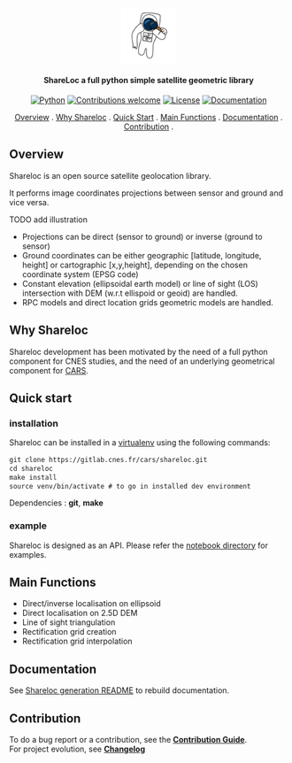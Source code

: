 

 
<div align="center">
  <a href="https://github.com/CNES/shareloc"><img src="docs/source/images/shareloc_picto.svg" alt="Shareloc" title="Shareloc"  width="20%"></a>

<h4>ShareLoc a full python simple satellite geometric library</h4>

[![Python](https://img.shields.io/badge/python-v3.6+-blue.svg)](https://www.python.org/downloads/release/python-360/)
[![Contributions welcome](https://img.shields.io/badge/contributions-welcome-orange.svg)](CONTRIBUTING.md)
[![License](https://img.shields.io/badge/License-Apache%202.0-blue.svg)](https://opensource.org/licenses/Apache-2.0/)
[![Documentation](https://readthedocs.org/projects/shareloc/badge/?version=latest)](https://shareloc.readthedocs.io/?badge=latest)

<p>
  <a href="#overview">Overview</a> .
  <a href="#why-shareloc">Why Shareloc</a> .
  <a href="#quick-start">Quick Start</a> .
  <a href="#main-functions">Main Functions</a> .
  <a href="#documentation">Documentation</a> .
  <a href="#contribution">Contribution</a> .
</p>
</div>

## Overview

Shareloc is an open source satellite geolocation library. 

It performs image coordinates projections between sensor and ground and vice versa.

TODO add illustration

 * Projections can be direct (sensor to ground) or inverse (ground to sensor) 
 * Ground coordinates can be either geographic [latitude, longitude, height] or cartographic [x,y,height], depending on the chosen coordinate system (EPSG code)
 * Constant elevation (ellipsoidal earth model) or line of sight (LOS) intersection with DEM (w.r.t ellispoid or geoid) are handled.  
 * RPC models and direct location grids geometric models are handled.

## Why Shareloc

Shareloc development has been motivated by the need of a full python component for CNES studies, and the need of an underlying geometrical component for <a href="https://github.com/CNES/cars">CARS</a>.   


## Quick start

### installation

Shareloc can be installed in a  [virtualenv](https://docs.python.org/3/library/venv) using the following commands:

```
git clone https://gitlab.cnes.fr/cars/shareloc.git
cd shareloc
make install
source venv/bin/activate # to go in installed dev environment
```

Dependencies : **git**, **make**

### example

Shareloc is designed as an API. Please refer the [notebook directory](notebooks) for examples. 


## Main Functions

* Direct/inverse localisation on ellipsoid
* Direct localisation on 2.5D DEM
* Line of sight triangulation
* Rectification grid creation
* Rectification grid interpolation

## Documentation

See [Shareloc generation README](docs/README.md) to rebuild documentation.

## Contribution

To do a bug report or a contribution, see the [**Contribution Guide**](CONTRIBUTING.md).  
For project evolution, see [**Changelog**](CHANGELOG.md)